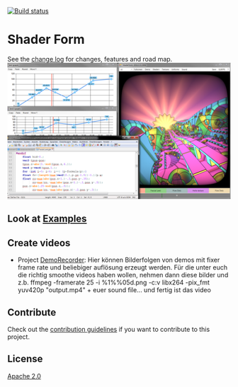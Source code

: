 [![Build status](https://ci.appveyor.com/api/projects/status/1sd0eouxsm4vt8e5?svg=true)](https://ci.appveyor.com/project/danielscherzer/shaderform)

# Shader Form
See the [change log](CHANGELOG.md) for changes, features and road map.
![ShaderForm](ShaderForm.png)

## Look at [Examples](https://github.com/danielscherzer/ACG-shader)

## Create videos
+ Project [DemoRecorder](/src/DemoRecorder): Hier können Bilderfolgen von demos mit fixer frame rate und beliebiger auflösung erzeugt werden. Für die unter euch die richtig smoothe videos haben wollen, nehmen dann diese bilder und z.b. ffmpeg  -framerate 25 -i %1\%%05d.png -c:v libx264 -pix_fmt yuv420p "output.mp4" + euer sound file... und fertig ist das video

## Contribute
Check out the [contribution guidelines](CONTRIBUTING.md)
if you want to contribute to this project.

## License
[Apache 2.0](LICENSE)